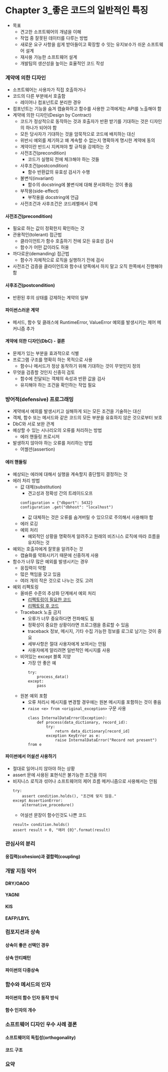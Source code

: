 # Chapter 3_좋은 코드의 일반적인 특징
- 목표
    - 견고한 소프트웨어의 개념을 이해
    - 작업 중 잘못된 데이터를 다루는 방법
    - 새로운 요구 사항을 쉽게 받아들이고 확장할 수 잇는 유지보수가 쉬운 소프트웨어 설계
    - 재사용 가능한 소프트웨어 설계
    - 개발팀의 생산성을 높이는 효율적인 코드 작성
    
### 계약에 의한 디자인
- 소프트웨어는 사용자가 직접 호출하거나 
- 코드의 다른 부분에서 호출함
    - 레이어나 컴포넌트로 분리한 경우
- 컴포넌트는 기능을 숨겨 캡슐화하고 함수를 사용한 고객에게는 API를 노출해야 함
- 계약에 의한 디자인(Design by Contract)
    - 코드가 정상적으로 동작하는 것과 호출자가 반환 받기를 기대하는 것은 디자인의 하나가 되어야 함
    - 모든 당사자가 기대하는 것을 암묵적으로 코드에 배치하는 대신 
    - 위반시 예외를 제기하고 왜 계속할 수 없는지 명확하게 명시한 계약에 동의
    - 계약이란 반드시 지켜져야 할 규칙을 강제하는 것
    - 사전조건(precondition)
        - 코드가 실행되 전에 체크해야 하는 것들
    - 사후조건(postcondition)
        - 함수 반환값의 유효성 검사가 수행
    - 불변식(invariant)
        - 함수의 docstring에 불변식에 대해 문서화하는 것이 좋음
    - 부작용(side-effect)
        - 부작용을 docstring에 언급
    - 사전조건과 사후조건은 코드레벨에서 강제
#### 사전조건(precondition)
- 필요로 하는 값이 정확한지 확인하는 것
- 관용적인(tolerant) 접근법
    - 클라이언트가 함수 호출하기 전에 모든 유효성 검사
    - 함수가 어떤 값이라도 허용
- 까다로운(demanding) 접근법
    - 함수가 자체적으로 로직을 실행하기 전에 검사
- 사전조건 검증을 클라이언트와 함수내 양쪽에서 하지 말고 오직 한쪽에서 진행해야 함
#### 사후조건(postcondition)
- 반환된 후의 상태를 강제하는 계약의 일부
#### 파이썬스러운 계약
- 메서드, 함수 및 클래스에 RuntimeError, ValueError 예외를 발생시키는 제어 메커니즘 추가
#### 계약에 의한 디자인(DbC) - 결론
- 문제가 있는 부분을 효과적으로 식별
- 프로그램 구조를 명확히 하는 목적으로 사용
    - 함수나 메서드가 정상 동작하기 위해 기대하는 것이 무엇인지 정의
- 무엇을 검증할 것인지 신중히 검토
    - 함수에 전달되는 객체의 속성과 반환 값을 검사
    - 유지해야 하는 조건을 확인하는 작업 필요
 
### 방어적(defensive) 프로그래밍
- 계약에서 예외를 발생시키고 실해하게 되는 모든 조건을 기술하는 대신
- 객체, 함수 또는 메서드와 같은 코드의 모든 부분을 유효하지 않은 것으로부터 보호
- DbC와 서로 보완 관계
- 예상할 수 있는 시나리오의 오류를 처리하는 방법
    - 에러 핸들링 프로시저
- 발생하지 않아야 하는 오류를 처리하는 방법
    - 어썰션(assertion)
#### 에러 핸들링
- 예상되는 에러에 대해서 실행을 계속할지 중단할지 결정하는 것
- 에러 처리 방법
    - 값 대체(substitution)
        - 견고성과 정확성 간의 트레이드오프
        ``` 
        configuration = {"dbport": 5432}
        configuration .get("dbhost": "localhost")
        ```
        - 값 대체하는 것은 오류를 숨겨버릴 수 있으므로 주의해서 사용해야 함 
    - 에러 로깅
    - 예외 처리
        - 예외적인 상황을 명확하게 알려주고 원래의 비즈니스 로직에 따라 흐름을 유지하는 것
- 예외는 호출자에게 잘못을 알려주는 것
    - 캡슐화를 약화시키기 때문에 신중하게 사용
- 함수가 너무 많은 예외를 발생시키는 경우
    - 응집력이 약함
    - 많은 책임을 갖고 있음
    - 여러 개의 작은 것으로 나누는 것도 고려
- 예외 리펙토링
    - 올바른 수준의 추상화 단계에서 예외 처리
        - [리펙토링이 필요한 코드](errorhandling1.py)
        - [리펙토링 후 코드](errorhandling2.py)
    - Traceback 노출 금지
        - 오류가 너무 중요하다면 전파해도 됨
        - 정확성이 중요한 상황이라면 프로그램을 종료할 수 있음
        - traceback 정보, 메시지, 기타 수집 가능한 정보를 로그로 남기는 것이 중요
        - 세부사항은 절대 사용자에게 보여서는 안됨
        - 사용자에게 알리려면 일반적인 메시지를 사용
    - 비어있는 except 블록 지양
        - 가장 안 좋은 예
            ``` 
            try:
                process_data()
            except:
                pass
            ```
    - 원본 예외 포함
        - 오류 처리시 메시지를 변경할 경우에는 원본 메시지를 포함하는 것이 좋음
        - ```raise <e> from <original_exception>``` 구문 사용
            ``` 
            class InternalDataError(Exception):
                def process(data_dictionary, record_id):
                    try:
                        return data_dictionary[record_id]
                    exception KeyError as e:
                        raise InternalDataError("Record not present") from e
            ```    
#### 파이썬에서 어설션 사용하기
- 절대로 일어나지 않아야 하는 상황
- assert 문에 사용된 표현식은 불가능한 조건을 의미
- 비지니스 로직과 섞어나 소프트웨어의 제어 흐름 메커니즘으로 사용해서는 안됨
    ``` 
    try:
        assert condition.holds(), "조건에 맞지 않음."
    except AssertionError:
        alternative_procedure()
    ``` 
    - 어설션 문장이 함수인것도 나쁜 코드
    ``` 
    result= condition.holds()
    assert result > 0, "에러 {0}".format(result)
    ```
### 관심사의 분리
#### 응집력(cohesion)과 결합력(coupling)
### 개발 지침 약어
#### DRY/OAOO
#### YAGNI
#### KIS
#### EAFP/LBYL
### 컴포지션과 상속
#### 상속이 좋은 선택인 경우
#### 상속 안티패턴
#### 파이썬의 다중상속
### 함수와 메서드의 인자
#### 파이썬의 함수 인자 동작 방식
#### 함수 인자의 개수
### 소프트웨어 디자인 우수 사례 결론
#### 소프트웨어의 독립성(orthogonality)
#### 코드 구조
### 요약


